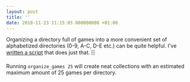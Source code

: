 ```yaml
---
layout: post
title: ''
date: 2018-11-23 11:15:03.000000000 +01:00
---
```

Organizing a directory full of games into a more convenient set of alphabetized directories (0-9, A-C, D-E etc.) can be quite helpful. I've [written a script](https://gist.github.com/boyvanamstel/50a4365f51325d56fcd597c414ab0e44) that does just that. 🗄

Running `organize_games 25` will create neat collections with an estimated maximum amount of 25 games per directory.